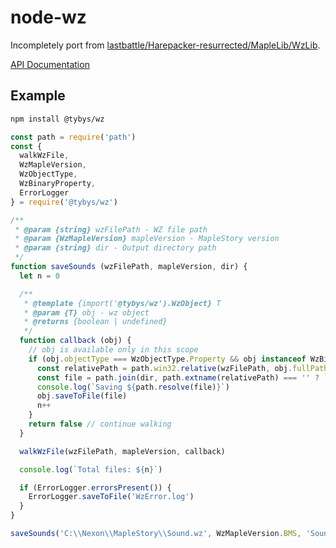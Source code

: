 # node-wz

Incompletely port from [lastbattle/Harepacker-resurrected/MapleLib/WzLib](https://github.com/lastbattle/Harepacker-resurrected/tree/master/MapleLib/WzLib).

[API Documentation](./docs/api/index.md)

## Example

``` bash
npm install @tybys/wz
```

``` js
const path = require('path')
const {
  walkWzFile,
  WzMapleVersion,
  WzObjectType,
  WzBinaryProperty,
  ErrorLogger
} = require('@tybys/wz')

/**
 * @param {string} wzFilePath - WZ file path
 * @param {WzMapleVersion} mapleVersion - MapleStory version
 * @param {string} dir - Output directory path
 */
function saveSounds (wzFilePath, mapleVersion, dir) {
  let n = 0

  /**
   * @template {import('@tybys/wz').WzObject} T
   * @param {T} obj - wz object
   * @returns {boolean | undefined}
   */
  function callback (obj) {
    // obj is available only in this scope
    if (obj.objectType === WzObjectType.Property && obj instanceof WzBinaryProperty) {
      const relativePath = path.win32.relative(wzFilePath, obj.fullPath).replace(/\\/g, '/')
      const file = path.join(dir, path.extname(relativePath) === '' ? `${relativePath}.mp3` : relativePath)
      console.log(`Saving ${path.resolve(file)}`)
      obj.saveToFile(file)
      n++
    }
    return false // continue walking
  }

  walkWzFile(wzFilePath, mapleVersion, callback)

  console.log(`Total files: ${n}`)

  if (ErrorLogger.errorsPresent()) {
    ErrorLogger.saveToFile('WzError.log')
  }
}

saveSounds('C:\\Nexon\\MapleStory\\Sound.wz', WzMapleVersion.BMS, 'Sound')
```
